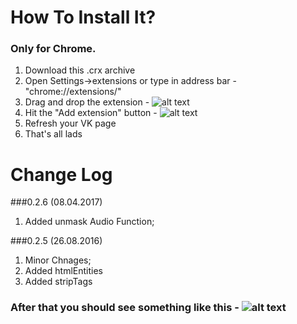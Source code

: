 # How To Install It?
### Only for Chrome.

1. Download this .crx archive
2. Open Settings->extensions or type in address bar - "chrome://extensions/"
3. Drag and drop the extension - ![alt text](https://scrstorage.s3.amazonaws.com/blz100516.png "Drag and Drop")
4. Hit the "Add extension" button - ![alt text](https://scrstorage.s3.amazonaws.com/8n9rf0516.png "Push the button")
5. Refresh your VK page
6. That's all lads


# Change Log
###0.2.6 (08.04.2017)
1. Added unmask Audio Function;

###0.2.5 (26.08.2016)
1. Minor Chnages;
2. Added htmlEntities
3. Added stripTags

### After that you should see something like this - ![alt text](https://scrstorage.s3.amazonaws.com/nqdeb0516.png "Refresh the vk feed")